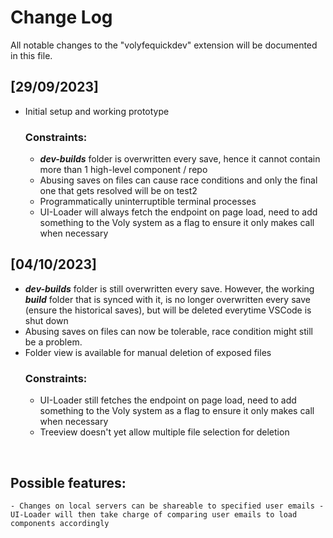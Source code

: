 # Change Log

All notable changes to the "volyfequickdev" extension will be documented in this file.

## [29/09/2023]

- Initial setup and working prototype
  ### Constraints:
  - <b><i>dev-builds</i></b> folder is overwritten every save, hence it cannot contain more than 1 high-level component / repo
  - Abusing saves on files can cause race conditions and only the final one that gets resolved will be on test2
  - Programmatically uninterruptible terminal processes
  - UI-Loader will always fetch the endpoint on page load, need to add something to the Voly system as a flag to ensure it only makes call when necessary
## [04/10/2023]
- <b><i>dev-builds</i></b> folder is still overwritten every save. However, the working <b><i>build</i></b> folder that is synced with it, is no longer overwritten every save (ensure the historical saves), but will be deleted everytime VSCode is shut down
- Abusing saves on files can now be tolerable, race condition might still be a problem.
- Folder view is available for manual deletion of exposed files
  ### Constraints:
    - UI-Loader still fetches the endpoint on page load, need to add something to the Voly system as a flag to ensure it only makes call when necessary
    - Treeview doesn't yet allow multiple file selection for deletion

<br />

## Possible features:
    - Changes on local servers can be shareable to specified user emails - UI-Loader will then take charge of comparing user emails to load components accordingly
